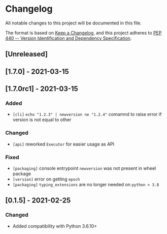 # Changelog
All notable changes to this project will be documented in this file.

The format is based on [Keep a Changelog](https://keepachangelog.com/en/1.0.0/),
and this project adheres to
[PEP 440 -- Version Identification and Dependency Specification](https://www.python.org/dev/peps/pep-0440/).

## [Unreleased]

## [1.7.0] - 2021-03-15

## [1.7.0rc1] - 2021-03-15
### Added
- `[cli]` `echo "1.2.3" | newversion ne "1.2.4"` comamnd to raise error if version is not equal to other

### Changed
- `[api]` reworked `Executor` for easier usage as API

### Fixed
- `[packaging]` console entrypoint `newversion` was not present in wheel package
- `[version]` error on getting `epoch`
- `[packaging]` `typing_extensions` are no longer needed on `python > 3.8`

## [0.1.5] - 2021-02-25
### Changed
- Added compatibility with Python 3.6.10+
